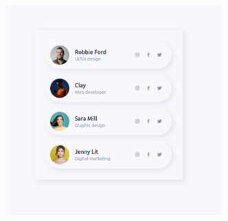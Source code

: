 ![Alt text](preview.png)

<!-- Reference -->
[Drag and Drop Card Using HTML CSS And JavaScript | SortableJS]:https://www.youtube.com/watch?v=9uyetVRYk8Q

